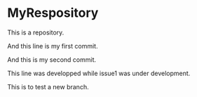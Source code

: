 # MyRespository
This is a repository.

And this line is my first commit.

And this is my second commit.

This line was developped while issue1 was under development.

This is to test a new branch.